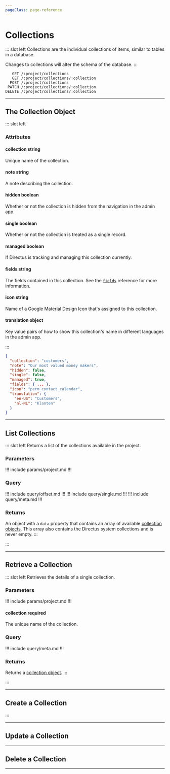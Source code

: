```yaml
---
pageClass: page-reference
---
```


# Collections

<two-up>

::: slot left
Collections are the individual collections of items, similar to tables in a database.

Changes to collections will alter the schema of the database.
:::

<info-box title="Endpoints" slot="right">

```endpoints
   GET /:project/collections
   GET /:project/collections/:collection
  POST /:project/collections
 PATCH /:project/collections/:collection
DELETE /:project/collections/:collection
```

</info-box>
</two-up>

---

## The Collection Object

<two-up>

::: slot left
### Attributes

<def-list>

#### collection <def-type>string</def-type>

Unique name of the collection.

#### note <def-type>string</def-type>

A note describing the collection.

#### hidden <def-type>boolean</def-type>

Whether or not the collection is hidden from the navigation in the admin app.

#### single <def-type>boolean</def-type>

Whether or not the collection is treated as a single record.

#### managed <def-type>boolean</def-type>

If Directus is tracking and managing this collection currently.

#### fields <def-type>string</def-type>

The fields contained in this collection. See the [`fields`](/api/fields.html) reference for more information.

#### icon <def-type>string</def-type>

Name of a Google Material Design Icon that's assigned to this collection.

#### translation <def-type>object</def-type>

Key value pairs of how to show this collection's name in different languages in the admin app.

</def-list>

:::

<info-box title="Collection object" slot="right" class="sticky">

```json
{
  "collection": "customers",
  "note": "Our most valued money makers",
  "hidden": false,
  "single": false,
  "managed": true,
  "fields": { ... },
  "icon": "perm_contact_calendar",
  "translation": {
    "en-US": "Customers",
    "nl-NL": "Klanten"
  }
}
```

</info-box>
</two-up>

---

## List Collections

<two-up>

::: slot left
Returns a list of the collections available in the project.

### Parameters

<def-list>

!!! include params/project.md !!!

</def-list>

### Query

<def-list>

!!! include query/offset.md !!!
!!! include query/single.md !!!
!!! include query/meta.md !!!

</def-list>

### Returns

An object with a `data` property that contains an array of available [collection objects](#the-collection-object). This array also contains the Directus system collections and is never empty.
:::

<template slot="right">
<div class="sticky">
<info-box title="Endpoint">

```endpoints
GET /:project/collections
```

</info-box>

<info-box title="Response">

```json
{
  "data": [
  	{
      "collection": "customers",
      "note": "Our most valued money makers",
      "hidden": false,
      "single": false,
      "managed": true,
      "fields": { ... },
      "icon": "perm_contact_calendar",
      "translation": {
        "en-US": "Customers",
        "nl-NL": "Klanten"
      }
    },
    { ... },
    { ... }
  ]
}
```
</info-box>
</div>
</template>
:::

</two-up>

---

## Retrieve a Collection

<two-up>

::: slot left
Retrieves the details of a single collection.

### Parameters

<def-list>

!!! include params/project.md !!!

#### collection <def-type alert>required</def-type>
The unique name of the collection.

</def-list>

### Query

<def-list>

!!! include query/meta.md !!!

</def-list>

### Returns

Returns a [collection object](#the-collection-object).
:::

<template slot="right">
<div class="sticky">
<info-box title="Endpoint">

```endpoints
GET /:project/collections/:collection
```

</info-box>

<info-box title="Response">

```json
{
  "data": {
    "collection": "customers",
    "note": "Our most valued money makers",
    "hidden": false,
    "single": false,
    "managed": true,
    "fields": { ... },
    "icon": "perm_contact_calendar",
    "translation": {
      "en-US": "Customers",
      "nl-NL": "Klanten"
    }
  }
}
```
</info-box>
</div>
</template>
:::

</two-up>

---

## Create a Collection

<two-up>
<template slot="left">

Create a new collection in Directus.

### Parameters

<def-list>

!!! include params/project.md !!!

</def-list>

### Attributes

<def-list>

#### collection <def-type alert>Required</def-type>

Unique name of the collection.

#### fields <def-type alert>Required</def-type>

The fields contained in this collection. See the [`fields`](/api/fields.html) reference for more information.

Each individual field requires `field`, `type`, and `interface` to be provided.

::: warning
Don't forget to create a primary key field in your collection. Without it, Directus won't be able to work correctly.
:::

#### note <def-type>optional</def-type>

A note describing the collection.

#### hidden <def-type>optional</def-type>

Whether or not the collection is hidden from the navigation in the admin app.

#### single <def-type>optional</def-type>

Whether or not the collection is treated as a single record.

#### managed <def-type>optional</def-type>

If Directus is tracking and managing this collection currently.

#### icon <def-type>optional</def-type>

Name of a Google Material Design Icon that's assigned to this collection.

#### translation <def-type>optional</def-type>

Key value pairs of how to show this collection's name in different languages in the admin app.

</def-list>

### Query

<def-list>

!!! include query/meta.md !!!

</def-list>

### Returns

Returns the newly created [collection object](#the-collection-object).

</template>

<template slot="right">
<div class="sticky">
<info-box title="Endpoint">

```endpoints
  POST /:project/collections
```

</info-box>

<info-box title="Request body">

```json
{
  "collection": "my_collection",
  "fields": [
    {
      "field": "id",
      "type": "integer",
      "datatype": "int",
      "length": 11,
      "interface": "numeric",
      "primary_key": true
    }
  ]
}
```
</info-box>

<info-box title="Response">

```json
{
  "data": {
    "collection": "my_collection",
    "managed": true,
    "hidden": false,
    "single": false,
    "icon": null,
    "note": null,
    "translation": null
  }
}
```
</info-box>
</div>
</template>
:::

</two-up>

---

## Update a Collection

<two-up>
<template slot="left">

Update an existing collection.

::: warning
You can't update a collection's name.
:::

### Parameters

<def-list>

!!! include params/project.md !!!

#### collection <def-type alert>required</def-type>
The collection you want to update.

</def-list>

### Attributes

<def-list>

#### note <def-type>optional</def-type>

A note describing the collection.

#### hidden <def-type>optional</def-type>

Whether or not the collection is hidden from the navigation in the admin app.

#### single <def-type>optional</def-type>

Whether or not the collection is treated as a single record.

#### managed <def-type>optional</def-type>

If Directus is tracking and managing this collection currently.

#### icon <def-type>optional</def-type>

Name of a Google Material Design Icon that's assigned to this collection.

#### translation <def-type>optional</def-type>

Key value pairs of how to show this collection's name in different languages in the admin app.

</def-list>

### Query

<def-list>

!!! include query/meta.md !!!

</def-list>

### Returns

Returns the [collection object](#the-collection-object) for the updated collection.

</template>

<template slot="right">
<div class="sticky">
<info-box title="Endpoint">

```endpoints
 PATCH /:project/collections/:collection
```

</info-box>

<info-box title="Request body">

```json
{
  "note": "This is my first collection"
}
```
</info-box>

<info-box title="Response">

```json
{
  "data": {
    "collection": "my_collection",
    "managed": true,
    "hidden": false,
    "single": false,
    "icon": null,
    "note": "This is my first collection",
    "translation": null
  }
}
```

</info-box>
</div>
</template>
</two-up>

---

## Delete a Collection

<two-up>
<template slot="left">

Delete an existing collection.

::: danger
This will delete the whole collection, including the items within. Proceed with caution.
:::

### Parameters

<def-list>

!!! include params/project.md !!!

#### collection <def-type alert>required</def-type>
The collection you want to delete.

</def-list>

### Returns

Returns an empty body with HTTP status 204

</template>

<template slot="right">
<div class="sticky">
<info-box title="Endpoint">

```endpoints
DELETE /:project/collections/:collection
```

</info-box>
</div>
</template>
</two-up>

---